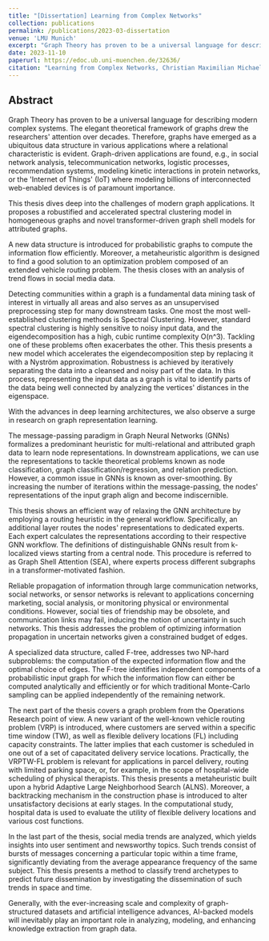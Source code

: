 ```yaml
---
title: "[Dissertation] Learning from Complex Networks"
collection: publications
permalink: /publications/2023-03-dissertation
venue: 'LMU Munich'
excerpt: "Graph Theory has proven to be a universal language for describing modern complex systems. The elegant theoretical framework of graphs drew the researchers' attention over decades. Therefore, graphs have emerged as a ubiquitous data structure in various applications where a relational characteristic is evident. Graph-driven applications are found, e.g., in social network analysis, telecommunication networks, logistic processes, recommendation systems, modeling kinetic interactions in protein networks, or the 'Internet of Things' (IoT) where modeling billions of interconnected web-enabled devices is of paramount importance."
date: 2023-11-10
paperurl: https://edoc.ub.uni-muenchen.de/32636/
citation: "Learning from Complex Networks, Christian Maximilian Michael Frey, Dissertation, 2023<br/>"
---
```


## Abstract
Graph Theory has proven to be a universal language for describing modern complex systems. The elegant theoretical framework of graphs drew the researchers' attention over decades. Therefore, graphs have emerged as a ubiquitous data structure in various applications where a relational characteristic is evident. Graph-driven applications are found, e.g., in social network analysis, telecommunication networks, logistic processes, recommendation systems, modeling kinetic interactions in protein networks, or the 'Internet of Things' (IoT) where modeling billions of interconnected web-enabled devices is of paramount importance. 



This thesis dives deep into the challenges of modern graph applications. It proposes a robustified and accelerated spectral clustering model in homogeneous graphs and novel transformer-driven graph shell models for attributed graphs.

A new data structure is introduced for probabilistic graphs to compute the information flow efficiently. Moreover, a metaheuristic algorithm is designed to find a good solution to an optimization problem composed of an extended vehicle routing problem. The thesis closes with an analysis of trend flows in social media data.



Detecting communities within a graph is a fundamental data mining task of interest in virtually all areas and also serves as an unsupervised preprocessing step for many downstream tasks. One most the most well-established clustering methods is Spectral Clustering. However, standard spectral clustering is highly sensitive to noisy input data, and the eigendecomposition has a high, cubic runtime complexity O(n^3). Tackling one of these problems often exacerbates the other. This thesis presents a new model which accelerates the eigendecomposition step by replacing it with a Nyström approximation. Robustness is achieved by iteratively separating the data into a cleansed and noisy part of the data. In this process, representing the input data as a graph is vital to identify parts of the data being well connected by analyzing the vertices' distances in the eigenspace.



With the advances in deep learning architectures, we also observe a surge in research on graph representation learning. 

The message-passing paradigm in Graph Neural Networks (GNNs) formalizes a predominant heuristic for multi-relational and attributed graph data to learn node representations. In downstream applications, we can use the representations to tackle theoretical problems known as node classification, graph classification/regression, and relation prediction. However, a common issue in GNNs is known as over-smoothing. By increasing the number of iterations within the message-passing, the nodes' representations of the input graph align and become indiscernible. 

This thesis shows an efficient way of relaxing the GNN architecture by employing a routing heuristic in the general workflow. Specifically, an additional layer routes the nodes' representations to dedicated experts. Each expert calculates the representations according to their respective GNN workflow. The definitions of distinguishable GNNs result from k-localized views starting from a central node. This procedure is referred to as Graph Shell Attention (SEA), where experts process different subgraphs in a transformer-motivated fashion.



Reliable propagation of information through large communication networks, social networks, or sensor networks is relevant to applications concerning marketing, social analysis, or monitoring physical or environmental conditions. However, social ties of friendship may be obsolete, and communication links may fail, inducing the notion of uncertainty in such networks. This thesis addresses the problem of optimizing information propagation in uncertain networks given a constrained budget of edges. 

A specialized data structure, called F-tree, addresses two NP-hard subproblems: the computation of the expected information flow and the optimal choice of edges. The F-tree identifies independent components of a probabilistic input graph for which the information flow can either be computed analytically and efficiently or for which traditional Monte-Carlo sampling can be applied independently of the remaining network.



The next part of the thesis covers a graph problem from the Operations Research point of view. A new variant of the well-known vehicle routing problem (VRP) is introduced, where customers are served within a specific time window (TW), as well as flexible delivery locations (FL) including capacity constraints. The latter implies that each customer is scheduled in one out of a set of capacitated delivery service locations. Practically, the VRPTW-FL problem is relevant for applications in parcel delivery, routing with limited parking space, or, for example, in the scope of hospital-wide scheduling of physical therapists. This thesis presents a metaheuristic built upon a hybrid Adaptive Large Neighborhood Search (ALNS). Moreover, a backtracking mechanism in the construction phase is introduced to alter unsatisfactory decisions at early stages. In the computational study, hospital data is used to evaluate the utility of flexible delivery locations and various cost functions. 



In the last part of the thesis, social media trends are analyzed, which yields insights into user sentiment and newsworthy topics. Such trends consist of bursts of messages concerning a particular topic within a time frame, significantly deviating from the average appearance frequency of the same subject. This thesis presents a method to classify trend archetypes to predict future dissemination by investigating the dissemination of such trends in space and time.



Generally, with the ever-increasing scale and complexity of graph-structured datasets and artificial intelligence advances, AI-backed models will inevitably play an important role in analyzing, modeling, and enhancing knowledge extraction from graph data.
